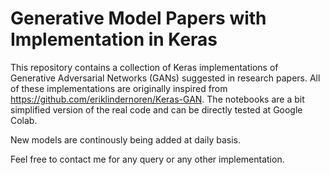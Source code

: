 # Generative Model Papers with Implementation in Keras
This repository contains a collection of Keras implementations of Generative Adversarial Networks (GANs) suggested in research papers. 
All of these implementations are originally inspired from https://github.com/eriklindernoren/Keras-GAN. The notebooks are a bit simplified version of the real code and can be directly tested at Google Colab.    

New models are continously being added at daily basis.

Feel free to contact me for any query or any other implementation. 
